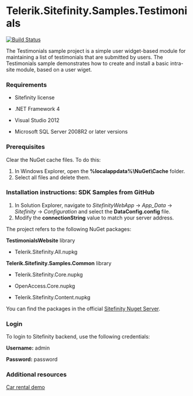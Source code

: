 Telerik.Sitefinity.Samples.Testimonials
=======================================

[![Build Status](http://sdk-jenkins-ci.cloudapp.net/buildStatus/icon?job=Telerik.Sitefinity.Samples.Testimonials.CI)](http://sdk-jenkins-ci.cloudapp.net/job/Telerik.Sitefinity.Samples.Testimonials.CI/)

The Testimonials sample project is a simple user widget-based module for maintaining a list of testimonials that are submitted by users. The Testimonials sample demonstrates how to create and install a basic intra-site module, based on a user wiget.

### Requirements

* Sitefinity license

* .NET Framework 4

* Visual Studio 2012

* Microsoft SQL Server 2008R2 or later versions

### Prerequisites

Clear the NuGet cache files. To do this:

1. In Windows Explorer, open the **%localappdata%\NuGet\Cache** folder.
2. Select all files and delete them.

### Installation instructions: SDK Samples from GitHub


1. In Solution Explorer, navigate to _SitefinityWebApp_ -> *App_Data* -> _Sitefinity_ -> _Configuration_ and select the **DataConfig.config** file. 
2. Modify the **connectionString** value to match your server address.

The project refers to the following NuGet packages:

**TestimonialsWebsite** library

* Telerik.Sitefinity.All.nupkg


**Telerik.Sitefinity.Samples.Common** library

* Telerik.Sitefinity.Core.nupkg

* OpenAccess.Core.nupkg

* Telerik.Sitefinity.Content.nupkg

You can find the packages in the official [Sitefinity Nuget Server](http://nuget.sitefinity.com).



### Login

To login to Sitefinity backend, use the following credentials: 

**Username:** admin

**Password:** password


### Additional resources

[Car rental demo](http://demos.telerik.com/aspnet-ajax/carrental/)

